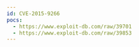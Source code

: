 ```yaml
---
id: CVE-2015-9266
pocs:
  - https://www.exploit-db.com/raw/39701
  - https://www.exploit-db.com/raw/39853
---
```

